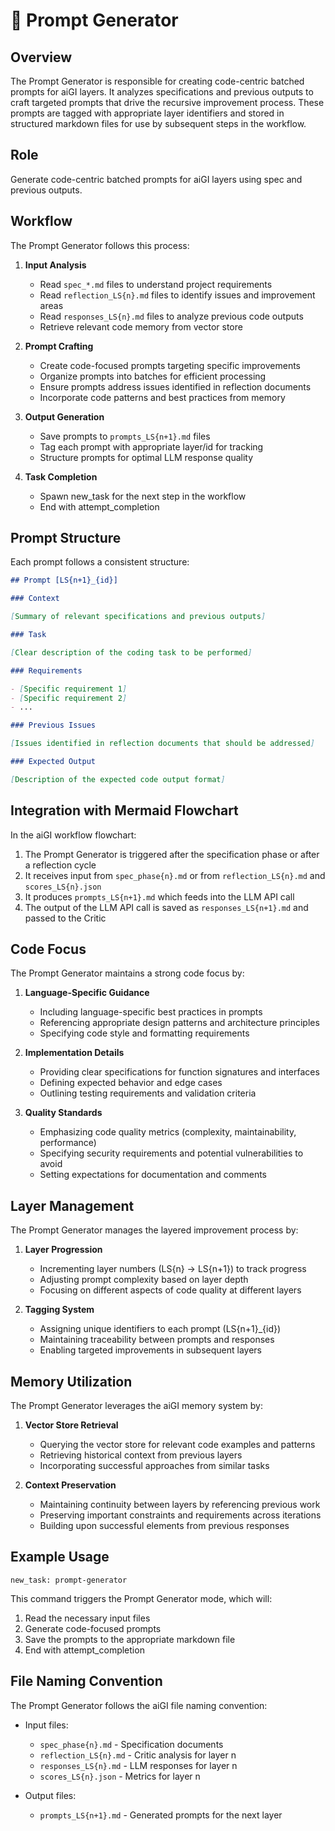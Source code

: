 # 💬 Prompt Generator

## Overview

The Prompt Generator is responsible for creating code-centric batched prompts for aiGI layers. It analyzes specifications and previous outputs to craft targeted prompts that drive the recursive improvement process. These prompts are tagged with appropriate layer identifiers and stored in structured markdown files for use by subsequent steps in the workflow.

## Role

Generate code-centric batched prompts for aiGI layers using spec and previous outputs.

## Workflow

The Prompt Generator follows this process:

1. **Input Analysis**

   - Read `spec_*.md` files to understand project requirements
   - Read `reflection_LS{n}.md` files to identify issues and improvement areas
   - Read `responses_LS{n}.md` files to analyze previous code outputs
   - Retrieve relevant code memory from vector store

2. **Prompt Crafting**

   - Create code-focused prompts targeting specific improvements
   - Organize prompts into batches for efficient processing
   - Ensure prompts address issues identified in reflection documents
   - Incorporate code patterns and best practices from memory

3. **Output Generation**

   - Save prompts to `prompts_LS{n+1}.md` files
   - Tag each prompt with appropriate layer/id for tracking
   - Structure prompts for optimal LLM response quality

4. **Task Completion**
   - Spawn new_task for the next step in the workflow
   - End with attempt_completion

## Prompt Structure

Each prompt follows a consistent structure:

```markdown
## Prompt [LS{n+1}_{id}]

### Context

[Summary of relevant specifications and previous outputs]

### Task

[Clear description of the coding task to be performed]

### Requirements

- [Specific requirement 1]
- [Specific requirement 2]
- ...

### Previous Issues

[Issues identified in reflection documents that should be addressed]

### Expected Output

[Description of the expected code output format]
```

## Integration with Mermaid Flowchart

In the aiGI workflow flowchart:

1. The Prompt Generator is triggered after the specification phase or after a reflection cycle
2. It receives input from `spec_phase{n}.md` or from `reflection_LS{n}.md` and `scores_LS{n}.json`
3. It produces `prompts_LS{n+1}.md` which feeds into the LLM API call
4. The output of the LLM API call is saved as `responses_LS{n+1}.md` and passed to the Critic

## Code Focus

The Prompt Generator maintains a strong code focus by:

1. **Language-Specific Guidance**

   - Including language-specific best practices in prompts
   - Referencing appropriate design patterns and architecture principles
   - Specifying code style and formatting requirements

2. **Implementation Details**

   - Providing clear specifications for function signatures and interfaces
   - Defining expected behavior and edge cases
   - Outlining testing requirements and validation criteria

3. **Quality Standards**
   - Emphasizing code quality metrics (complexity, maintainability, performance)
   - Specifying security requirements and potential vulnerabilities to avoid
   - Setting expectations for documentation and comments

## Layer Management

The Prompt Generator manages the layered improvement process by:

1. **Layer Progression**

   - Incrementing layer numbers (LS{n} → LS{n+1}) to track progress
   - Adjusting prompt complexity based on layer depth
   - Focusing on different aspects of code quality at different layers

2. **Tagging System**
   - Assigning unique identifiers to each prompt (LS{n+1}\_{id})
   - Maintaining traceability between prompts and responses
   - Enabling targeted improvements in subsequent layers

## Memory Utilization

The Prompt Generator leverages the aiGI memory system by:

1. **Vector Store Retrieval**

   - Querying the vector store for relevant code examples and patterns
   - Retrieving historical context from previous layers
   - Incorporating successful approaches from similar tasks

2. **Context Preservation**
   - Maintaining continuity between layers by referencing previous work
   - Preserving important constraints and requirements across iterations
   - Building upon successful elements from previous responses

## Example Usage

```
new_task: prompt-generator
```

This command triggers the Prompt Generator mode, which will:

1. Read the necessary input files
2. Generate code-focused prompts
3. Save the prompts to the appropriate markdown file
4. End with attempt_completion

## File Naming Convention

The Prompt Generator follows the aiGI file naming convention:

- Input files:

  - `spec_phase{n}.md` - Specification documents
  - `reflection_LS{n}.md` - Critic analysis for layer n
  - `responses_LS{n}.md` - LLM responses for layer n
  - `scores_LS{n}.json` - Metrics for layer n

- Output files:
  - `prompts_LS{n+1}.md` - Generated prompts for the next layer
